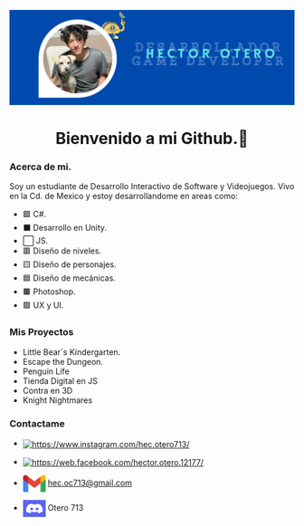 ![Encabezado](./img/Aesthetic%20Twitter%20Header.png)

<h1 align= "center"> Bienvenido a mi Github.👊 </h1>

<h3> Acerca de mi. </h3>

Soy un estudiante de Desarrollo Interactivo de Software y Videojuegos. Vivo en la Cd. de Mexico y estoy desarrollandome en areas como: 

- 🟪 C#.
- ⬛ Desarrollo en Unity.
- ⬜ JS.
- 🟥 Diseño de niveles.
- 🟨 Diseño de personajes.
- 🟦 Diseño de mecánicas.
- 🟫 Photoshop.
- 🟩 UX y UI.


<h3> Mis Proyectos </h3>

- Little Bear´s Kindergarten.
- Escape the Dungeon.
- Penguin Life
- Tienda Digital en JS
- Contra en 3D
- Knight Nightmares
<h3> Contactame </h3>

- <a href="https://www.instagram.com/hec.otero713/" target="blank"><img align="center" src="https://raw.githubusercontent.com/rahuldkjain/github-profile-readme-generator/master/src/images/icons/Social/instagram.svg" alt="https://www.instagram.com/hec.otero713/" height="30" width="40" /></a>

- <a href="https://web.facebook.com/hector.otero.12177/" target="blank"><img align="center" src="https://raw.githubusercontent.com/rahuldkjain/github-profile-readme-generator/master/src/images/icons/Social/facebook.svg" alt="https://web.facebook.com/hector.otero.12177/" height="30" width="40" /></a>  

- <img align="center" src="./img/Gmail_icon_(2020).svg.png" alt="Correo" height="30" width="40" /> hec.oc713@gmail.com </a>

- <img align="center" src="./img/image.png" alt="Correo" height="30" width="40" /> Otero 713</a>